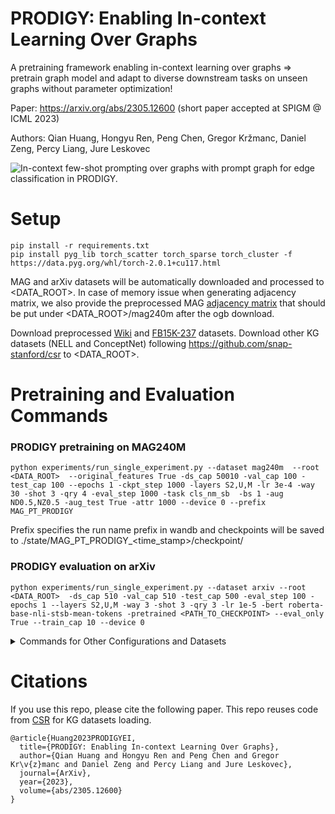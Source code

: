 # PRODIGY: Enabling In-context Learning Over Graphs



A pretraining framework enabling in-context learning over graphs => pretrain graph model and adapt to diverse downstream tasks on unseen graphs without parameter optimization! 

Paper: https://arxiv.org/abs/2305.12600 (short paper accepted at SPIGM @ ICML 2023)

Authors: Qian Huang, Hongyu Ren, Peng Chen, Gregor Kržmanc, Daniel Zeng, Percy Liang, Jure Leskovec

![In-context few-shot prompting over graphs with prompt graph for edge classification in
PRODIGY. ](fig.png)

# Setup
```
pip install -r requirements.txt
pip install pyg_lib torch_scatter torch_sparse torch_cluster -f https://data.pyg.org/whl/torch-2.0.1+cu117.html
```

MAG and arXiv datasets will be automatically downloaded and processed to <DATA_ROOT>. In case of memory issue when generating adjacency matrix, we also provide the preprocessed MAG [adjacency matrix](http://snap.stanford.edu/prodigy/mag240m_adj_bi.pt) that should be put under <DATA_ROOT>/mag240m after the ogb download.

Download preprocessed [Wiki](http://snap.stanford.edu/prodigy/Wiki.zip) and [FB15K-237](http://snap.stanford.edu/prodigy/FB15K-237.zip) datasets. Download other KG datasets (NELL and ConceptNet) following https://github.com/snap-stanford/csr to <DATA_ROOT>. 



# Pretraining and Evaluation Commands

### PRODIGY pretraining on MAG240M
```
python experiments/run_single_experiment.py --dataset mag240m  --root <DATA_ROOT>  --original_features True -ds_cap 50010 -val_cap 100 -test_cap 100 --epochs 1 -ckpt_step 1000 -layers S2,U,M -lr 3e-4 -way 30 -shot 3 -qry 4 -eval_step 1000 -task cls_nm_sb  -bs 1 -aug ND0.5,NZ0.5 -aug_test True -attr 1000 --device 0 --prefix MAG_PT_PRODIGY
```

Prefix specifies the run name prefix in wandb and checkpoints will be saved to ./state/MAG_PT_PRODIGY_<time_stamp>/checkpoint/


### PRODIGY evaluation on arXiv
```
python experiments/run_single_experiment.py --dataset arxiv --root <DATA_ROOT>  -ds_cap 510 -val_cap 510 -test_cap 500 -eval_step 100 -epochs 1 --layers S2,U,M -way 3 -shot 3 -qry 3 -lr 1e-5 -bert roberta-base-nli-stsb-mean-tokens -pretrained <PATH_TO_CHECKPOINT> --eval_only True --train_cap 10 --device 0 
```


<details>
<summary>Commands for Other Configurations and Datasets</summary>
Pretraining for PG-NM and PG-MT. (Evalution code is the same as PRODIGY.)

```
python experiments/run_single_experiment.py --dataset mag240m --root <DATA_ROOT> --original_features True -ds_cap 10010 -val_cap 100 -test_cap 100 --epochs 1 -ckpt_step 1000 -layers S2,U,M -lr 3e-4 -way 30 -shot 3 -qry 4 -eval_step 500 -task neighbor_matching  -bs 1 -aug ND0.5,NZ0.5 -aug_test True -attr 1000 --device 0 --prefix MAG_PG_NM

python experiments/run_single_experiment.py --dataset mag240m --root <DATA_ROOT> --original_features True -ds_cap 10010 -val_cap 100 -test_cap 100 --epochs 1 -ckpt_step 1000 -layers S2,U,M -lr 3e-4 -way 30 -shot 3 -qry 4 -eval_step 500 -task classification  -bs 1 -aug ND0.5,NZ0.5 -aug_test True -attr 1000 --device 0 --prefix MAG_PG_MT
```

Pretraining for Contrastive
```
python experiments/run_single_experiment.py --dataset mag240m --root <DATA_ROOT> --original_features True --input_dim 768 --emb_dim 256 -ds_cap 10010 -val_cap 100 -test_cap 100 --epochs 1 -ckpt_step 1000 -layers S2,U,A -lr 1e-3 -way 30 -shot 1 -qry 4 -eval_step 500 -task same_graph  -bs 1 -aug ND0.5,NZ0.5 -aug_test True --device 0 --prefix MAG_Contrastive
```

Evaluation for Contrastive
```
python experiments/run_single_experiment.py --dataset arxiv --root <DATA_ROOT> --emb_dim 256 --input_dim 768 -ds_cap 510 -val_cap 510 -test_cap 500 -eval_step 100 -epochs 1 --layers S2,U,A -way 3 -shot 3 -qry 3 -lr 1e-5 -bert roberta-base-nli-stsb-mean-tokens  -pretrained <PATH_TO_CHECKPOINT> --eval_only True --train_cap 10 --device 0
```


Execute `kg_commands.py` for examples of pretraining and evaluation commands for KG datasets (uncomment code inside for all commands).


Preprocessing and data loading code for some graph datasets. See `DATASETS.md` for dataset info.
</details>

# Citations
If you use this repo, please cite the following paper. This repo reuses code from [CSR](https://github.com/snap-stanford/csr) for KG datasets loading.
```
@article{Huang2023PRODIGYEI,
  title={PRODIGY: Enabling In-context Learning Over Graphs},
  author={Qian Huang and Hongyu Ren and Peng Chen and Gregor Kr\v{z}manc and Daniel Zeng and Percy Liang and Jure Leskovec},
  journal={ArXiv},
  year={2023},
  volume={abs/2305.12600}
}
```
